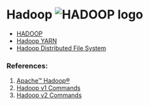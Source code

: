 Hadoop ![HADOOP logo](https://hadoop.apache.org/elephant.png "HADOOP logo")
==========================

- [HADOOP](../hadoop/hadoop.md)
- [Hadoop YARN](../hadoop/yarn.md)
- [Hadoop Distributed File System](../hadoop/HDFS.md)


### References:

1. [Apache™ Hadoop®](http://hadoop.apache.org/)
2. [Hadoop v1 Commands](hdfs_v1_commands.md)
3. [Hadoop v2 Commands](hdfs_v2_commands.md)
